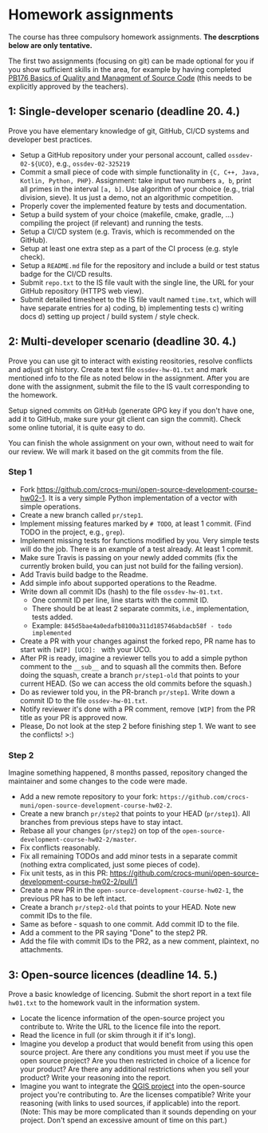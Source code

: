 # Homework assignments

The course has three compulsory homework assignments. **The descrptions below are only tentative.**

The first two assignments (focusing on git) can be made optional for you if you show sufficient skills in the area, for example by having completed [PB176 Basics of Quality and Managment of Source Code](https://is.muni.cz/auth/predmet/fi/jaro2022/PB176?lang=en) (this needs to be explicitly approved by the teachers).


## 1: Single-developer scenario (deadline 20. 4.)

Prove you have elementary knowledge of git, GitHub, CI/CD systems and developer best practices.

* Setup a GitHub repository under your personal account, called `ossdev-02-${UCO}`, e.g., `ossdev-02-325219`
* Commit a small piece of code with simple functionality in `{C, C++, Java, Kotlin, Python, PHP}`. Assignment: take input two numbers `a, b`, print all primes in the interval `[a, b]`. Use algorithm of your choice (e.g., trial division, sieve). It us just a demo, not an algorithmic competition.
* Properly cover the implemented feature by tests and documentation.
* Setup a build system of your choice (makefile, cmake, gradle, ...) compiling the project (if relevant) and running the tests.
* Setup a CI/CD system (e.g. Travis, which is recommended on the GitHub).
* Setup at least one extra step as a part of the CI process (e.g. style check).
* Setup a `README.md` file for the repository and include a build or test status badge for the CI/CD results.
* Submit `repo.txt` to the IS file vault with the single line, the URL for your GitHub repository (HTTPS web view).
* Submit detailed timesheet to the IS file vault named `time.txt`, which will have separate entries for a) coding, b) implementing tests c) writing docs d) setting up project / build system / style check. 

## 2: Multi-developer scenario (deadline 30. 4.)

Prove you can use git to interact with existing reositories, resolve conflicts and adjust git history.
Create a text file `ossdev-hw-01.txt` and mark mentioned info to the file as noted below in the assignment. 
After you are done with the assignment, submit the file to the IS vault corresponding to the homework.

Setup signed commits on GitHub (generate GPG key if you don't have one, add it to GitHub, make sure your git client can sign the commit). Check some online tutorial, it is quite easy to do.

You can finish the whole assignment on your own, without need to wait for our review. We will mark it based on the git commits from the file. 

### Step 1

- Fork https://github.com/crocs-muni/open-source-development-course-hw02-1. It is a very simple Python implementation of a vector with simple operations.
- Create a new branch called `pr/step1`.
- Implement missing features marked by `# TODO`, at least 1 commit. (Find TODO in the project, e.g., `grep`).
- Implement missing tests for functions modified by you. Very simple tests will do the job. There is an example of a test already. At least 1 commit.
- Make sure Travis is passing on your newly added commits (fix the currently broken build, you can just not build for the failing version).
- Add Travis build badge to the Readme.
- Add simple info about supported operations to the Readme.
- Write down all commit IDs (hash) to the file `ossdev-hw-01.txt`. 
  - One commit ID per line, line starts with the commit ID.
  - There should be at least 2 separate commits, i.e., implementation, tests added.
  - Example: `845d5bae4a0edafb8100a311d185746abdacb58f - todo implemented` 
- Create a PR with your changes against the forked repo, PR name has to start with `[WIP] [UCO]: ` with your UCO.
- After PR is ready, imagine a reviewer tells you to add a simple python comment to the `__sub__` and to squash all the commits then. 
Before doing the squash, create a branch `pr/step1-old` that points to your current HEAD. (So we can access the old commits before the squash.)
- Do as reviewer told you, in the PR-branch `pr/step1`. Write down a commit ID to the file `ossdev-hw-01.txt`.
- Notify reviewer it's done with a PR comment, remove `[WIP]` from the PR title as your PR is approved now.
- Please, Do not look at the step 2 before finishing step 1. We want to see the conflicts! >:) 

### Step 2

Imagine something happened, 8 months passed, repository changed the maintainer and some changes to the code were made.

- Add a new remote repository to your fork: `https://github.com/crocs-muni/open-source-development-course-hw02-2`.
- Create a new branch `pr/step2` that points to your HEAD (`pr/step1`). All branches from previous steps have to stay intact.
- Rebase all your changes (`pr/step2`) on top of the `open-source-development-course-hw02-2/master`.
- Fix conflicts reasonably.
- Fix all remaining TODOs and add minor tests in a separate commit (nothing extra complicated, just some pieces of code).
- Fix unit tests, as in this PR: https://github.com/crocs-muni/open-source-development-course-hw02-2/pull/1
- Create a new PR in the `open-source-development-course-hw02-1`, the previous PR has to be left intact.
- Create a branch `pr/step2-old` that points to your HEAD. Note new commit IDs to the file.
- Same as before - squash to one commit. Add commit ID to the file.
- Add a comment to the PR saying "Done" to the step2 PR.
- Add the file with commit IDs to the PR2, as a new comment, plaintext, no attachments.

## 3: Open-source licences (deadline 14. 5.)

Prove a basic knowledge of licencing. Submit the short report in a text file `hw01.txt` to the homework vault in the information system.

* Locate the licence information of the open-source project you contribute to. Write the URL to the licence file into the report.
* Read the licence in full (or skim through it if it's long).
* Imagine you develop a product that would benefit from using this open source project. Are there any conditions you must meet if you use the open source project?  Are you then restricted in choice of a licence for your product?  Are there any additional restrictions when you sell your product? Write your reasoning into the report.
* Imagine you want to integrate the [QGIS project](https://github.com/qgis/QGIS) into the open-source project you're contributing to. Are the licenses compatible? Write your reasoning (with links to used sources, if applicable) into the report. (Note: This may be more complicated than it sounds depending on your project. Don't spend an excessive amount of time on this part.)

